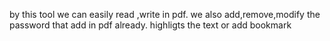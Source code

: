 by this tool we can easily read ,write in pdf.
we also add,remove,modify the password that add in pdf already.
highligts the text or add bookmark 
